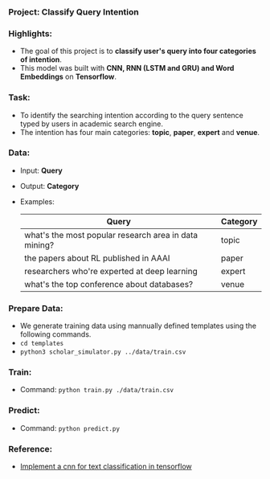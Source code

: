 ### Project:  Classify Query Intention

### Highlights:
  - The goal of this project is to **classify user's query into four categories of intention**.
  - This model was built with **CNN, RNN (LSTM and GRU) and Word Embeddings** on **Tensorflow**.

### Task:
  - To identify the searching intention according to the query sentence typed by users in academic search engine.
  - The intention has four main categories: **topic**, **paper**, **expert** and **venue**.
  
### Data:
  - Input: **Query**
  - Output: **Category**
  - Examples:

    Query   | Category
    -----------|-----------
    what's the most popular research area in data mining? | topic
    the papers about RL published in AAAI | paper
    researchers who're experted at deep learning | expert
    what's the top conference about databases? | venue
    
### Prepare Data:
  - We generate training data using mannually defined templates using the following commands.
  - ```cd templates```
  - ```python3 scholar_simulator.py ../data/train.csv```
  
### Train:
  - Command: ```python train.py ./data/train.csv```

### Predict:
  - Command: ```python predict.py```
  
### Reference:
 - [Implement a cnn for text classification in tensorflow](http://www.wildml.com/2015/12/implementing-a-cnn-for-text-classification-in-tensorflow/)


